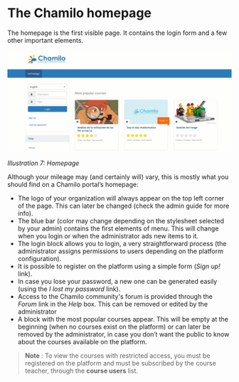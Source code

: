 # The Chamilo homepage

The homepage is the first visible page. It contains the login form and a few other important elements.

![](../.gitbook/assets/images269.png)

_Illustration 7: Homepage_

Although your mileage may \(and certainly will\) vary, this is mostly what you should find on a Chamilo portal’s homepage:

* The logo of your organization will always appear on the top left corner of the page. This can later be changed \(check the admin guide for more info\).
* The blue bar \(color may change depending on the stylesheet selected by your admin\) contains the first elements of menu. This will change when you login or when the administrator ads new items to it.
* The login block allows you to login, a very straightforward process \(the administrator assigns permissions to users depending on the platform configuration\).
* It is possible to register on the platform using a simple form \(_Sign up!_ link\).
* In case you lose your password, a new one can be generated easily \(using the _I lost my password_ link\).
* Access to the Chamilo community's forum is provided through the _Forum_ link in the _Help_ box. This can be removed or edited by the administrator
* A block with the most popular courses appear. This will be empty at the beginning \(when no courses exist on the platform\) or can later be removed by the administrator, in case you don’t want the public to know about the courses available on the platform.

> **Note** : To view the courses with restricted access, you must be registered on the platform and must be subscribed by the course teacher, through the **course users** list.

